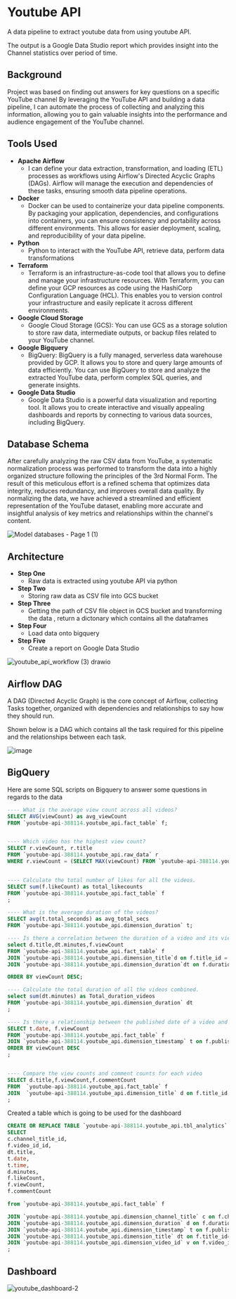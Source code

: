 # Youtube API

A data pipeline to extract youtube data from using youtube API.

The output is a Google Data Studio report which provides insight into the Channel statistics over period of time.

## Background

Project was based on finding out answers for key questions on a specific YouTube channel 
By leveraging the YouTube API and building a data pipeline, I can automate the process of collecting and analyzing this information, allowing you to gain valuable insights into the performance and audience engagement of the YouTube channel.

## Tools Used 
* **Apache Airflow**
    * I can define your data extraction, transformation, and loading (ETL) processes as workflows using Airflow's Directed Acyclic Graphs (DAGs). Airflow will manage the execution and dependencies of these tasks, ensuring smooth data pipeline operations.
* **Docker**
    * Docker can be used to containerize your data pipeline components. By packaging your application, dependencies, and configurations  into containers, you can ensure consistency and portability across different environments. This allows for easier deployment, scaling, and reproducibility of your data pipeline.
* **Python**
    * Python to interact with the YouTube API, retrieve data, perform data transformations
* **Terraform**
    * Terraform is an infrastructure-as-code tool that allows you to define and manage your infrastructure resources.
      With Terraform, you can define your GCP resources as code using the HashiCorp Configuration Language (HCL). This enables you to version control your infrastructure and easily replicate it across different environments.
* **Google Cloud Storage**
    * Google Cloud Storage (GCS): You can use GCS as a storage solution to store raw data, intermediate outputs, or backup files related to your YouTube channel.
* **Google Bigquery** 
    * BigQuery: BigQuery is a fully managed, serverless data warehouse provided by GCP. It allows you to store and query large amounts of data efficiently. You can use BigQuery to store and analyze the extracted YouTube data, perform complex SQL queries, and generate insights.
* **Google Data Studio**
    * Google Data Studio is a powerful data visualization and reporting tool. It allows you to create interactive and visually appealing dashboards and reports by connecting to various data sources, including BigQuery.

## Database Schema 

After carefully analyzing the raw CSV data from YouTube, a systematic normalization process was performed to transform the data into a highly organized structure following the principles of the 3rd Normal Form. The result of this meticulous effort is a refined schema that optimizes data integrity, reduces redundancy, and improves overall data quality. By normalizing the data, we have achieved a streamlined and efficient representation of the YouTube dataset, enabling more accurate and insightful analysis of key metrics and relationships within the channel's content.

![Model databases - Page 1 (1)](https://github.com/AsifBrohi/DE_youtube_api/assets/52333702/208ea18a-5f22-4627-b37a-787c98fc20fd)



## Architecture 

* **Step One**
    * Raw data is extracted using youtube API via python
* **Step Two**
    * Storing raw data as CSV file into GCS bucket 
* **Step Three**
    * Getting the path of CSV file object in GCS bucket and transforming the data , return a dictonary which contains all the dataframes
* **Step Four** 
    * Load data onto bigquery 
* **Step Five**
    * Create a report on Google Data Studio 

![youtube_api_workflow (3) drawio](https://github.com/AsifBrohi/DE_youtube_api/assets/52333702/d2ba326e-a0e4-4e00-b8eb-e7d09de2a5fa)


## Airflow DAG

A DAG (Directed Acyclic Graph) is the core concept of Airflow, collecting Tasks together, organized with dependencies and relationships to say how they should run.

Shown below is a DAG which contains all the task required for this pipeline and the relationships between each task. 

![image](https://github.com/AsifBrohi/DE_youtube_api/assets/52333702/3809c7fe-8d60-4a1e-b177-453e93216762)

## BigQuery
Here are some SQL scripts on Bigquery to answer some questions in regards to the data 
```sql
---- What is the average view count across all videos?
SELECT AVG(viewCount) as avg_viewCount  
FROM `youtube-api-388114.youtube_api.fact_table` f;


---- Which video has the highest view count?
SELECT r.viewCount, r.title
FROM `youtube-api-388114.youtube_api.raw_data` r
WHERE r.viewCount = (SELECT MAX(viewCount) FROM `youtube-api-388114.youtube_api.raw_data`);


---- Calculate the total number of likes for all the videos.
SELECT sum(f.likeCount) as total_likecounts
FROM `youtube-api-388114.youtube_api.fact_table` f
;

---- What is the average duration of the videos?
SELECT avg(t.total_seconds) as avg_total_secs
FROM `youtube-api-388114.youtube_api.dimension_duration` t;

---- Is there a correlation between the duration of a video and its view count?
select d.title,dt.minutes,f.viewCount
FROM `youtube-api-388114.youtube_api.fact_table` f
JOIN `youtube-api-388114.youtube_api.dimension_title`d on f.title_id = d.title_id
JOIN `youtube-api-388114.youtube_api.dimension_duration`dt on f.duration_id = dt.duration_id

ORDER BY viewCount DESC;

---- Calculate the total duration of all the videos combined.
select sum(dt.minutes) as Total_duration_videos
FROM `youtube-api-388114.youtube_api.dimension_duration` dt
;

---- Is there a relationship between the published date of a video and its view count?
SELECT t.date, f.viewCount
FROM `youtube-api-388114.youtube_api.fact_table` f
JOIN `youtube-api-388114.youtube_api.dimension_timestamp` t on f.publishedAt_id = t.publishedAt_id
ORDER BY viewCount DESC
;


---- Compare the view counts and comment counts for each video
SELECT d.title,f.viewCount,f.commentCount
FROM  `youtube-api-388114.youtube_api.fact_table` f
JOIN  `youtube-api-388114.youtube_api.dimension_title` d on f.title_id = d.title_id
;
```
Created a table which is going to be used for the dashboard 
```sql
CREATE OR REPLACE TABLE `youtube-api-388114.youtube_api.tbl_analytics` as (
SELECT
c.channel_title_id, 
f.video_id_id, 
dt.title,
t.date,
t.time,
d.minutes,
f.likeCount,
f.viewCount,
f.commentCount

from `youtube-api-388114.youtube_api.fact_table` f

JOIN `youtube-api-388114.youtube_api.dimension_channel_title` c on f.channel_title_id=c.channel_title_id
JOIN `youtube-api-388114.youtube_api.dimension_duration` d on f.duration_id=d.duration_id
JOIN `youtube-api-388114.youtube_api.dimension_timestamp` t on f.publishedAt_id=t.publishedAt_id
JOIN `youtube-api-388114.youtube_api.dimension_title` dt on f.title_id=dt.title_id
JOIN `youtube-api-388114.youtube_api.dimension_video_id` v on f.video_id_id=v.video_id_id)
;
```

## Dashboard 

![youtube_dashboard-_2_](https://github.com/AsifBrohi/DE_youtube_api/assets/52333702/40fa06bd-decf-4473-bd77-d45c4e15b4b4)

